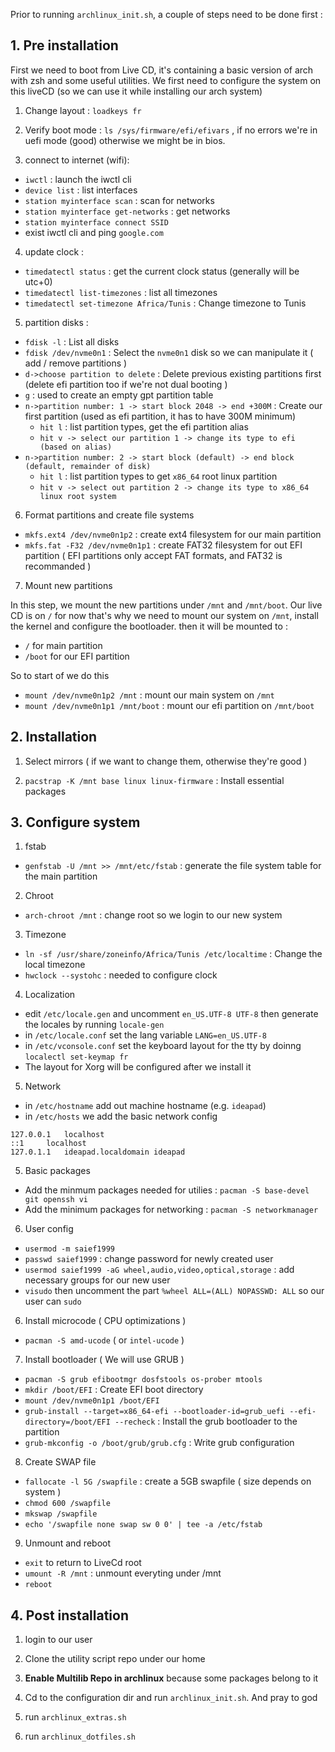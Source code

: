 Prior to running `archlinux_init.sh`, a couple of steps need to be done first :

## 1. Pre installation

First we need to boot from Live CD, it's containing a basic version of arch with zsh and some useful utilities. We first need to configure the system on this liveCD (so we can use it while installing our arch system)


1. Change layout : `loadkeys fr`

2. Verify boot mode : `ls /sys/firmware/efi/efivars` , if no errors we're in uefi mode (good) otherwise we might be in bios.

3. connect to internet (wifi): 
  - `iwctl` : launch the iwctl cli
  - `device list` : list interfaces
  - `station myinterface scan` : scan for networks
  - `station myinterface get-networks` : get networks
  - `station myinterface connect SSID`
  - exist iwctl cli and ping `google.com`

4. update clock : 
  - `timedatectl status` : get the current clock status (generally will be utc+0)
  - `timedatectl list-timezones` : list all timezones
  - `timedatectl set-timezone Africa/Tunis` : Change timezone to Tunis

5. partition disks : 
  - `fdisk -l` : List all disks
  - `fdisk /dev/nvme0n1` : Select the `nvme0n1` disk so we can manipulate it ( add / remove partitions )
  - `d->choose partition to delete` : Delete previous existing partitions first (delete efi partition too if we're not dual booting )
  - `g` : used to create an empty gpt partition table
  - `n->partition number: 1 -> start block 2048 -> end +300M` : Create our first partition (used as efi partition, it has to have 300M minimum)
    - `hit l` : list partition types, get the efi partition alias
    - `hit v -> select our partition 1 -> change its type to efi (based on alias)`
  - `n->partition number: 2 -> start block (default) -> end block (default, remainder of disk)`
    - `hit l` : list partition types to get `x86_64` root linux partition
    - `hit v -> select out partition 2 -> change its type to x86_64 linux root system` 

6. Format partitions and create file systems
  - `mkfs.ext4 /dev/nvme0n1p2` : create ext4 filesystem for our main partition
  - `mkfs.fat -F32 /dev/nvme0n1p1` : create FAT32 filesystem for out EFI partition ( EFI partitions only accept FAT formats, and FAT32 is recommanded )


7. Mount new partitions

In this step, we mount the new partitions under `/mnt` and `/mnt/boot`. Our live CD is on `/` for now that's why we need to mount our system on `/mnt`, install the kernel and configure the bootloader. then it will be mounted to :
- `/` for main partition
- `/boot` for our EFI partition

So to start of we do this

- `mount /dev/nvme0n1p2 /mnt` : mount our main system on `/mnt`
- `mount /dev/nvme0n1p1 /mnt/boot` : mount our efi partition on `/mnt/boot`

## 2. Installation

1. Select mirrors ( if we want to change them, otherwise they're good )

2. `pacstrap -K /mnt base linux linux-firmware` : Install essential packages

## 3. Configure system

1. fstab 
  - `genfstab -U /mnt >> /mnt/etc/fstab` : generate the file system table for the main partition

2. Chroot
  - `arch-chroot /mnt` : change root so we login to our new system

3. Timezone
  - `ln -sf /usr/share/zoneinfo/Africa/Tunis /etc/localtime` : Change the local timezone
  - `hwclock --systohc` : needed to configure clock

4. Localization
  - edit `/etc/locale.gen` and uncomment `en_US.UTF-8 UTF-8` then generate the locales by running `locale-gen`
  - in `/etc/locale.conf` set the lang variable `LANG=en_US.UTF-8`
  - in `/etc/vconsole.conf` set the keyboard layout for the tty by doinng `localectl set-keymap fr`
  - The layout for Xorg will be configured after we install it

5. Network 
  - in `/etc/hostname` add out machine hostname (e.g. `ideapad`)
  - in `/etc/hosts` we add the basic network config

```
127.0.0.1 	localhost
::1		localhost
127.0.1.1	ideapad.localdomain	ideapad
```

5. Basic packages
  - Add the minmum packages needed for utilies : `pacman -S base-devel git openssh vi`
  - Add the minimum packages for networking : `pacman -S networkmanager`

6. User config 
  - `usermod -m saief1999`
  - `passwd saief1999` : change password for newly created user
  - `usermod saief1999 -aG wheel,audio,video,optical,storage` : add necessary groups for our new user
  - `visudo` then uncomment the part `%wheel ALL=(ALL) NOPASSWD: ALL` so our user can `sudo`

6. Install microcode ( CPU optimizations )
  - `pacman -S amd-ucode` ( or `intel-ucode` )

7. Install bootloader ( We will use GRUB )
  - `pacman -S grub efibootmgr dosfstools os-prober mtools`
  - `mkdir /boot/EFI` : Create EFI boot directory
  - `mount /dev/nvme0n1p1 /boot/EFI` 
  - `grub-install --target=x86_64-efi --bootloader-id=grub_uefi --efi-directory=/boot/EFI --recheck` : Install the grub bootloader to the partition
  - `grub-mkconfig -o /boot/grub/grub.cfg` : Write grub configuration

8. Create SWAP file
  - `fallocate -l 5G /swapfile` : create a 5GB swapfile ( size depends on system )
  - `chmod 600 /swapfile`
  - `mkswap /swapfile`
  - `echo '/swapfile none swap sw 0 0' | tee -a /etc/fstab`

9. Unmount and reboot
  - `exit` to return to LiveCd root
  - `umount -R /mnt` : unmount everyting under /mnt
  - `reboot`

## 4. Post installation

1. login to our user

2. Clone the utility script repo under our home

3. **Enable Multilib Repo in archlinux** because some packages belong to it

3. Cd to the configuration dir and run `archlinux_init.sh`. And pray to god

4. run `archlinux_extras.sh`

5. run `archlinux_dotfiles.sh`

